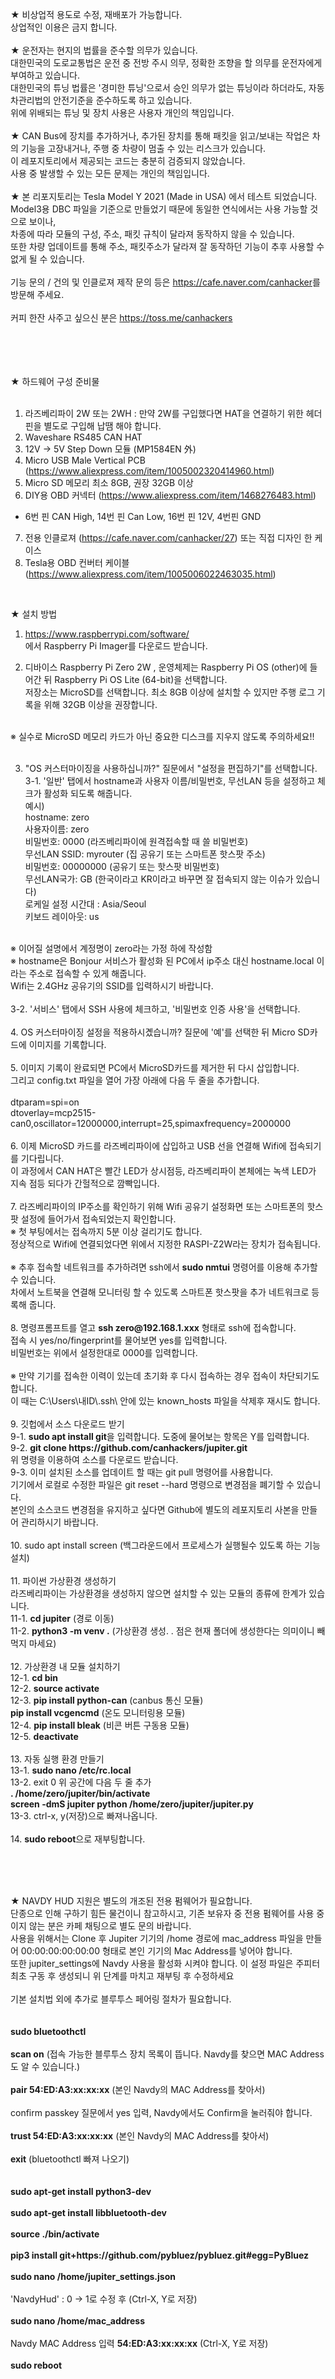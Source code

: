 <!DOCTYPE html>
<html lang="ko">
<head>
    <meta charset="UTF-8">
</head>
<body>
<p>
★ 비상업적 용도로 수정, 재배포가 가능합니다.<br>
   상업적인 이용은 금지 합니다.<br>
<br>
★ 운전자는 현지의 법률을 준수할 의무가 있습니다.<br>
   대한민국의 도로교통법은 운전 중 전방 주시 의무, 정확한 조향을 할 의무를 운전자에게 부여하고 있습니다.<br>
   대한민국의 튜닝 법률은 '경미한 튜닝'으로서 승인 의무가 없는 튜닝이라 하더라도, 자동차관리법의 안전기준을 준수하도록 하고 있습니다.<br>
   위에 위배되는 튜닝 및 장치 사용은 사용자 개인의 책임입니다.<br>
<br>
★ CAN Bus에 장치를 추가하거나, 추가된 장치를 통해 패킷을 읽고/보내는 작업은 차의 기능을 고장내거나, 주행 중 차량이 멈출 수 있는 리스크가 있습니다.<br>
   이 레포지토리에서 제공되는 코드는 충분히 검증되지 않았습니다.<br>
   사용 중 발생할 수 있는 모든 문제는 개인의 책임입니다.<br>
<br>
★ 본 리포지토리는 Tesla Model Y 2021 (Made in USA) 에서 테스트 되었습니다.<br>
   Model3용 DBC 파일을 기준으로 만들었기 때문에 동일한 연식에서는 사용 가능할 것으로 보이나,<br>
   차종에 따라 모듈의 구성, 주소, 패킷 규칙이 달라져 동작하지 않을 수 있습니다.<br>
   또한 차량 업데이트를 통해 주소, 패킷주소가 달라져 잘 동작하던 기능이 추후 사용할 수 없게 될 수 있습니다.<br>
<br>
    기능 문의 / 건의 및 인클로져 제작 문의 등은 <a href="https://cafe.naver.com/canhacker">https://cafe.naver.com/canhacker</a>를 방문해 주세요.<br>
<br>
커피 한잔 사주고 싶으신 분은 <a href="https://cafe.naver.com/canhacker">https://toss.me/canhackers</a><br>
<br>
<br><br><br>

★ 하드웨어 구성 준비물<br><br>

1. 라즈베리파이 2W 또는 2WH : 만약 2W를 구입했다면 HAT을 연결하기 위한 헤더핀을 별도로 구입해 납땜 해야 합니다.<br>
2. Waveshare RS485 CAN HAT<br>
3. 12V → 5V Step Down 모듈 (MP1584EN 外)<br>
4. Micro USB Male Vertical PCB (<a href="https://www.aliexpress.com/item/1005002320414960.html">https://www.aliexpress.com/item/1005002320414960.html</a>)<br>
5. Micro SD 메모리 최소 8GB, 권장 32GB 이상<br>
6. DIY용 OBD 커넥터 (<a href="https://www.aliexpress.com/item/1468276483.html">https://www.aliexpress.com/item/1468276483.html</a>)<br>
- 6번 핀 CAN High, 14번 핀 Can Low, 16번 핀 12V, 4번핀 GND<br>
7. 전용 인클로져 (<a href="https://cafe.naver.com/canhacker/27">https://cafe.naver.com/canhacker/27</a>) 또는 직접 디자인 한 케이스<br>
8. Tesla용 OBD 컨버터 케이블 (<a href="https://www.aliexpress.com/item/1005006022463035.html">https://www.aliexpress.com/item/1005006022463035.html</a>)<br>
<br>

★ 설치 방법<br>
1. <a href="https://www.raspberrypi.com/software/">https://www.raspberrypi.com/software/</a><br>
   에서 Raspberry Pi Imager를 다운로드 받습니다. <br>

2. 디바이스 Raspberry Pi Zero 2W , 운영체제는 Raspberry Pi OS (other)에 들어간 뒤 Raspberry Pi OS Lite (64-bit)을 선택합니다. <br>
   저장소는 MicroSD를 선택합니다. 최소 8GB 이상에 설치할 수 있지만 주행 로그 기록을 위해 32GB 이상을 권장합니다. <br>
  <br>
   ※ 실수로 MicroSD 메모리 카드가 아닌 중요한 디스크를 지우지 않도록 주의하세요!!<br><br>

3. "OS 커스터마이징을 사용하십니까?" 질문에서 "설정을 편집하기"를 선택합니다.<br>
 3-1. '일반' 탭에서 hostname과 사용자 이름/비밀번호, 무선LAN 등을 설정하고 체크가 활성화 되도록 해줍니다.<br>
   예시) <br>
   hostname: zero<br>
   사용자이름: zero<br>
   비밀번호: 0000              (라즈베리파이에 원격접속할 때 쓸 비밀번호)<br>
   무선LAN SSID: myrouter     (집 공유기 또는 스마트폰 핫스팟 주소)<br>
   비밀번호: 00000000          (공유기 또는 핫스팟 비밀번호)<br>
   무선LAN국가: GB              (한국이라고 KR이라고 바꾸면 잘 접속되지 않는 이슈가 있습니다)<br>
   로케일 설정 시간대 : Asia/Seoul<br>
   키보드 레이아웃: us<br>
<br>
   ※ 이어질 설명에서 계정명이 zero라는 가정 하에 작성함<br>
   ※ hostname은 Bonjour 서비스가 활성화 된 PC에서 ip주소 대신 hostname.local 이라는 주소로 접속할 수 있게 해줍니다.<br>
      Wifi는 2.4GHz 공유기의 SSID를 입력하시기 바랍니다.<br>
<br>
 3-2. '서비스' 탭에서 SSH 사용에 체크하고, '비밀번호 인증 사용'을 선택합니다.<br>
<br>
4. OS 커스터마이징 설정을 적용하시곘습니까? 질문에 '예'를 선택한 뒤 Micro SD카드에 이미지를 기록합니다.<br>
<br>
5. 이미지 기록이 완료되면 PC에서 MicroSD카드를 제거한 뒤 다시 삽입합니다.<br>
    그리고 config.txt 파일을 열어 가장 아래에 다음 두 줄을 추가합니다.<br>
<br>
dtparam=spi=on<br>
dtoverlay=mcp2515-can0,oscillator=12000000,interrupt=25,spimaxfrequency=2000000<br>
<br>
6. 이제 MicroSD 카드를 라즈베리파이에 삽입하고 USB 선을 연결해 Wifi에 접속되기를 기다립니다.<br>
   이 과정에서 CAN HAT은 빨간 LED가 상시점등, 라즈베리파이 본체에는 녹색 LED가 지속 점등 되다가 간헐적으로 깜빡입니다.<br>
<br>
7. 라즈베리파이의 IP주소를 확인하기 위해 Wifi 공유기 설정화면 또는 스마트폰의 핫스팟 설정에 들어가서 접속되었는지 확인합니다.<br>
   ※ 첫 부팅에서는 접속까지 5분 이상 걸리기도 합니다.<br>
    정상적으로 Wifi에 연결되었다면 위에서 지정한 RASPI-Z2W라는 장치가 접속됩니다.<br>
<br>
   ※ 추후 접속할 네트워크를 추가하려면 ssh에서 <b>sudo nmtui</b> 명령어를 이용해 추가할 수 있습니다.<br>
     차에서 노트북을 연결해 모니터링 할 수 있도록 스마트폰 핫스팟을 추가 네트워크로 등록해 줍니다.<br>
<br>
8. 명령프롬프트를 열고 <b>ssh zero@192.168.1.xxx</b> 형태로 ssh에 접속합니다.<br>
   접속 시 yes/no/fingerprint를 물어보면 yes를 입력합니다.<br>
   비밀번호는 위에서 설정한대로 0000를 입력합니다.<br>
<br>
   ※ 만약 기기를 접속한 이력이 있는데 초기화 후 다시 접속하는 경우 접속이 차단되기도 합니다.<br>
      이 때는 C:\Users\내ID\.ssh\ 안에 있는 known_hosts 파일을 삭제후 재시도 합니다.<br>
<br>
9. 깃헙에서 소스 다운로드 받기<br>
  9-1. <b>sudo apt install git</b>을 입력합니다. 도중에 물어보는 항목은 Y를 입력합니다.<br>
    9-2. <b>git clone https://github.com/canhackers/jupiter.git</b><br>
       위 명령을 이용하여 소스를 다운로드 받습니다.<br>
  9-3. 이미 설치된 소스를 업데이트 할 때는 git pull 명령어를 사용합니다.<br>
     기기에서 로컬로 수정한 파일은 git reset --hard 명령으로 변경점을 폐기할 수 있습니다.<br>
     본인의 소스코드 변경점을 유지하고 싶다면 Github에 별도의 레포지토리 사본을 만들어 관리하시기 바랍니다.<br>
<br>
10. </b>sudo apt install screen</b> (백그라운드에서 프로세스가 실행될수 있도록 하는 기능 설치)<br>
<br>
11. 파이썬 가상환경 생성하기<br>
라즈베리파이는 가상환경을 생성하지 않으면 설치할 수 있는 모듈의 종류에 한계가 있습니다.<br>
  11-1. <b>cd jupiter</b>    (경로 이동)<br>
  11-2. <b>python3 -m venv .</b>    (가상환경 생성.  . 점은 현재 폴더에 생성한다는 의미이니 빼먹지 마세요)<br>
<br>
12. 가상환경 내 모듈 설치하기<br>
  12-1. <b>cd bin</b><br>
  12-2. <b>source activate</b><br>
  12-3. <b>pip install python-can</b>       (canbus 통신 모듈)<br>
        <b>pip install vcgencmd</b>         (온도 모니터링용 모듈)<br>
  12-4. <b>pip install bleak</b>            (비콘 버튼 구동용 모듈)<br>
  12-5. <b>deactivate</b><br>
<br>
13. 자동 실행 환경 만들기<br>
  13-1. <b>sudo nano /etc/rc.local</b><br>
  13-2. exit 0 위 공간에 다음 두 줄 추가<br>
<b>. /home/zero/jupiter/bin/activate</b><br>
<b>screen -dmS jupiter python /home/zero/jupiter/jupiter.py</b><br>
  13-3.  ctrl-x, y(저장)으로 빠져나옵니다.<br>
<br>
14. <b>sudo reboot</b>으로 재부팅합니다.<br>
</p>
<br><br><br>
<p>
★ NAVDY HUD 지원은 별도의 개조된 전용 펌웨어가 필요합니다.<br>
단종으로 인해 구하기 힘든 물건이니 참고하시고, 기존 보유자 중 전용 펌웨어를 사용 중이지 않는 분은 카페 채팅으로 별도 문의 바랍니다.<br>
사용을 위해서는 Clone 후 Jupiter 기기의 /home 경로에 mac_address 파일을 만들어 00:00:00:00:00:00 형태로 본인 기기의 Mac Address를 넣어야 합니다.<br>
또한 jupiter_settings에 Navdy 사용을 활성화 시켜야 합니다. 이 설정 파일은 주피터 최초 구동 후 생성되니 위 단계를 마치고 재부팅 후 수정하세요<br>
<br>
기본 설치법 외에 추가로 블루투스 페어링 절차가 필요합니다.<br>
<br><br>
<b>sudo bluetoothctl</b><br>
<br>
<b>scan on</b>  (접속 가능한 블루투스 장치 목록이 뜹니다. Navdy를 찾으면 MAC Address도 알 수 있습니다.)<br>
<br>
<b>pair 54:ED:A3:xx:xx:xx</b>  (본인 Navdy의 MAC Address를 찾아서)<br>
<br>
confirm passkey 질문에서 yes 입력, Navdy에서도 Confirm을 눌러줘야 합니다.<br>
<br>
<b>trust 54:ED:A3:xx:xx:xx</b>  (본인 Navdy의 MAC Address를 찾아서)<br>
<br>
<b>exit</b> (bluetoothctl 빠져 나오기)<br>
<br>
<br>
<b>sudo apt-get install python3-dev</b><br>
<br>
<b>sudo apt-get install libbluetooth-dev</b><br>
<br>
<b>source ./bin/activate</b><br>
<br>
<b>pip3 install git+https://github.com/pybluez/pybluez.git#egg=PyBluez</b><br>
<br>
<b>sudo nano /home/jupiter_settings.json</b><br>
<br>
'NavdyHud' : 0    →  1로 수정 후  (Ctrl-X, Y로 저장)<br>
<br>
<b>sudo nano /home/mac_address</b><br>
<br>
Navdy MAC Address 입력 <b>54:ED:A3:xx:xx:xx</b> (Ctrl-X, Y로 저장)<br>
<br>
<b>sudo reboot</b><br>
</p>
</body>
</html>